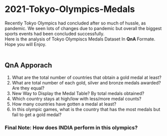 # 2021-Tokyo-Olympics-Medals
Recently Tokyo Olympics had concluded after so much of hussle, as pandemic. We seen lots of changes due to pandemic but overall the biggest sports events had been concluded successfully. <br>
Here is the analysis of Tokyo Olympiscs Medals Dataset In  <b>QnA </b>Formate. <br>
Hope you will Enjoy. <br> <br>
## <b> QnA Apporach </b> <br>
1) What are the total number of countries that obtain a gold medal at least? <br>
2) What are total number of each gold, silver and bronze medals awarded? Are they equal? <br>
3) New Way to Display the Medal Table? By total medals obtained? <br>
4) Which country stays at high/low with less/more medal counts? <br>
5) How many countries have gotten a medal at least? <br>
6) In this olympic games, what is the country that has the most medals but fail to get a gold medal? <br>
### Final Note: How does INDIA perform in this olympics?

